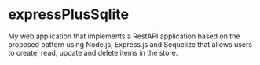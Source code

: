 # expressPlusSqlite
My web application that implements a RestAPI application based on the proposed pattern using Node.js, Express.js and Sequelize that allows users to create, read, update and delete items in the store.
